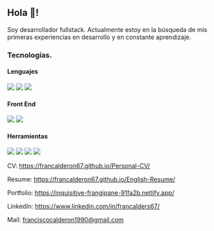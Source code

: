 


## Hola 👋!

Soy desarrollador fullstack.
Actualmente estoy en la búsqueda de mis primeras experiencias en desarrollo y en constante
aprendizaje.

### Tecnologías.

#### Lenguajes


 ![](https://camo.githubusercontent.com/0734b6e3e51fd74ee64632164fe978eeaa0fdc4c3bc8d05b7d47e03c4d8a3203/68747470733a2f2f696d672e736869656c64732e696f2f62616467652f4a6176615363726970742d4637444631453f7374796c653d666c6174266c6f676f3d6a617661736372697074266c6f676f436f6c6f723d626c61636b)  ![](https://camo.githubusercontent.com/2dcd1e7cfaebfb6882ebdf1a4ce1c8545de373f5b8a5db75afbf853f9be7faca/68747470733a2f2f696d672e736869656c64732e696f2f62616467652f48544d4c2d3233393132303f7374796c653d666c6174266c6f676f3d68746d6c35266c6f676f436f6c6f723d7768697465) 
![](https://camo.githubusercontent.com/5e331b714534933618346d6cc39dd3fbe9f2ee0ca803d37ad7db16a1cb962031/68747470733a2f2f696d672e736869656c64732e696f2f62616467652f4353532d3233393132303f267374796c653d666c6174266c6f676f3d63737333266c6f676f436f6c6f723d7768697465)




#### Front End 
![](https://camo.githubusercontent.com/e10320df09d2d95e5a1cc8f0ce1b52538db9d62eff2725f3a594995babae60c7/68747470733a2f2f696d672e736869656c64732e696f2f62616467652f52656163742d3230323332413f7374796c653d666c6174266c6f676f3d7265616374266c6f676f436f6c6f723d363144414642)
![](https://camo.githubusercontent.com/21104191b4f90ccf7e7b0f3c72e3b63d8150d86173f8c58787b4fc69b0603923/68747470733a2f2f696d672e736869656c64732e696f2f62616467652f536173732d4343363639393f7374796c653d666c6174266c6f676f3d73617373266c6f676f436f6c6f723d7768697465)


#### Herramientas
![](https://camo.githubusercontent.com/83adec81cf431ada6d8f4895939acf15c6b7eada1361b191f024e681c9175882/68747470733a2f2f696d672e736869656c64732e696f2f62616467652f2d4769742d77686974653f7374796c653d666c6174266c6f676f3d676974)
![](https://camo.githubusercontent.com/3a4b8be7910bd9b32a8d5dbf796a49ed2c12607b64fa3f03dfbb34c315fc58ab/68747470733a2f2f696d672e736869656c64732e696f2f62616467652f2d4769744875622d3138313731373f7374796c653d666c6174266c6f676f3d676974687562)
![](https://camo.githubusercontent.com/4452d859ebd845b10eab758074b12439d5db39de05f0e1420209f99c4f113b9b/68747470733a2f2f696d672e736869656c64732e696f2f62616467652f2d5653253230436f64652d3030374143433f7374796c653d666c6174266c6f676f3d76697375616c2d73747564696f2d636f6465)
![](https://camo.githubusercontent.com/27329382d1f455d5c97026dee1ffae35c4a82d88d548c6f87920a1c0046eb6f6/68747470733a2f2f696d672e736869656c64732e696f2f62616467652f2d506f73746d616e2d77686974653f7374796c653d666c6174266c6f676f3d706f73746d616e)








CV: https://francalderon67.github.io/Personal-CV/

Resume: https://francalderon67.github.io/English-Resume/

Portfolio: https://inquisitive-frangipane-91fa2b.netlify.app/

LinkedIn: https://www.linkedin.com/in/francalders67/

Mail: franciscocalderon1990@gmail.com
